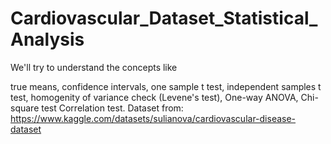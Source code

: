 # Cardiovascular_Dataset_Statistical_Analysis

We'll try to understand the concepts like

true means,
confidence intervals,
one sample t test,
independent samples t test,
homogenity of variance check (Levene's test),
One-way ANOVA,
Chi-square test
Correlation test.
Dataset from: https://www.kaggle.com/datasets/sulianova/cardiovascular-disease-dataset
